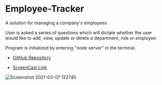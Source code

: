 # Employee-Tracker
A solution for managing a company's employees

User is asked a series of questions which will dictate whether the user would like to add, view, update or delete a department, role or employee.

Program is initialized by entering "node server" in the terminal.

- [GitHub Repository](https://github.com/ehunter7/Employee-Tracker)

- [ScreenCast Link](https://drive.google.com/file/d/1dJMdONRIxXWKCLLppNHOEzgn5jWzM0kX/view)

![Screenshot 2021-03-07 122745](https://user-images.githubusercontent.com/73093272/110253732-ca15e880-7f40-11eb-8652-a3b181547b8e.png)